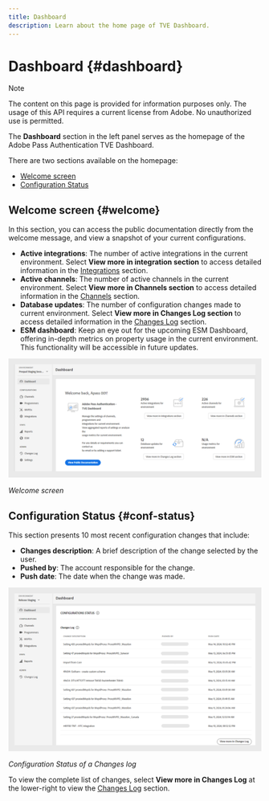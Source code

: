 ```yaml
---
title: Dashboard
description: Learn about the home page of TVE Dashboard.
---
```


# Dashboard {#dashboard}

>[!NOTE]
>
>The content on this page is provided for information purposes only. The usage of this API requires a current license from Adobe. No unauthorized use is permitted.

The **Dashboard** section in the left panel serves as the homepage of the Adobe Pass Authentication TVE Dashboard. 

There are two sections available on the homepage:

* [Welcome screen](#welcome-screen)
* [Configuration Status](#configuration-status)

## Welcome screen {#welcome}

In this section, you can access the public documentation directly from the welcome message, and view a snapshot of your current configurations.

* **Active integrations**: The number of active integrations in the current environment. Select **View more in integration section** to access detailed information in the [Integrations](tve-dashboard-integrations.md) section.
* **Active channels**: The number of active channels in the current environment. Select **View more in Channels section** to access detailed information in the [Channels](tve-dashboard-channels.md) section.
* **Database updates**: The number of configuration changes made to current environment. Select **View more in Changes Log section** to access detailed information in the [Changes Log](tve-dashboard-changes-log.md) section.
* **ESM dashboard**: Keep an eye out for the upcoming ESM Dashboard, offering in-depth metrics on property usage in the current environment. This functionality will be accessible in future updates.

![Welcome screen](assets/welcome-screen.png)

*Welcome screen*

## Configuration Status {#conf-status}

This section presents 10 most recent configuration changes that include:

* **Changes description**: A brief description of the change selected by the user.
* **Pushed by**: The account responsible for the change.
* **Push date**: The date when the change was made.

![Configuration Status of a Changes log](assets/configuration-status.png)

*Configuration Status of a Changes log*

To view the complete list of changes, select **View more in Changes Log** at the lower-right to view the [Changes Log](tve-dashboard-changes-log.md) section. 
